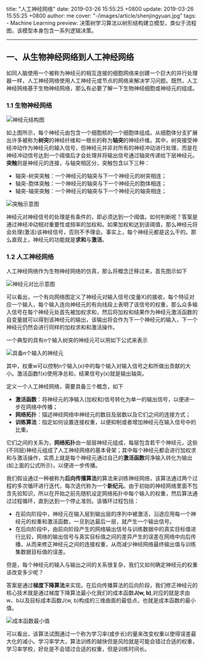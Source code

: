 title: "人工神经网络"
date: 2019-03-26 15:55:25 +0800
update: 2019-03-26 15:55:25 +0800
author: me
cover: "-/images/article/shenjingyuan.jpg"
tags:
    - Machine Learning
preview: 决策树学习算法以树形结构建立模型，类似于流程图，该模型本身包含一系列逻辑决策。

---

## 一、从生物神经网络到人工神经网络
如同人脑使用一个被称为神经元的相互连接的细胞网络来创建一个巨大的并行处理器一样，人工神经网络使用人工神经元或节点的网络来解决学习问题。既然，人工神经网络基于生物神经网络，那么有必要了解一下生物神经细胞或神经元的组成。

### 1.1 生物神经网络

![神经元结构图](/images/article/shenjingyuan.jpg)

如上图所示，每个神经元由包含一个细胞核的一个细胞体组成。从细胞体分支扩展出许多被称为**树突**的神经纤维和一根长的称为**轴突**的神经纤维。其中，树突接受神经冲动作为神经元的输入信号，但神经元并非对所有的神经冲动进行处理，而是在神经冲动信号达到一个阈值后才会处理并将输出信号通过轴突传递给下层神经元。**突触**则是神经元的连接，与轴突相区分，突触包含以下三种：

+ 轴突-树突突触：一个神经元的轴突与下一个神经元的树突相连；
+ 轴突-胞体突触：一个神经元的轴突与下一个神经元的胞体相连；
+ 轴突-轴突突触：一个神经元的轴突与下一个神经元的轴突相连；

![突触示意图](/images/article/tuchu.jpg)

神经元对神经信号的处理是有条件的，即必须达到一个阈值。如何判断呢？答案是通过神经冲动相对重要性或频率的加权和。如果加权和达到该阈值，那么神经元将会处理(激活)该神经信号，否则不予理会。事实上，每个神经元都是这么干的。那么直观上，神经元的功能就是**求和**与**激活**。

### 1.2 人工神经网络
人工神经网络作为生物神经网络的仿真，那么将概念迁移过来，首先图示如下

![神经元对比示意图](/images/article/artificial-neural.png)

可以看出，一个有向网络图定义了神经元对输入信号(变量X)的接收，每个特征对应一个输入，每个输入连向神经元的有向线段上表明了该信号的权重，那么众多输入信号在每个神经元处首先被加权求和，然后将加权和结果作为神经元激活函数的自变量就可以得到该神经元的输出，该输出将会作为下一个神经元的输入，下一个神经元仍然会进行同样的加权求和和激活操作。

一个典型的具有n个输入树突的神经元可以用如下公式来表示

![具备n个输入的神经元](/images/article/sum-function.png)

其中，权重w可以控制n个输入(x)中的每个输入对输入信号之和所做出贡献的大小。激活函数f(x)使用净总和，结果信号y(x)就是输出轴突。

定义一个人工神经网络，需要具备三个概念，如下

+ **激活函数**：将神经元的净输入(加权和)信号转化为单一的输出信号，以便进一步在网络中传播；
+ **网络拓扑**：描述神经网络中神经元的数目及层数以及它们之间的连接方式；
+ **训练算法**：指定如何设置连接权重，以便抑制或者增加神经元在输入信号中的比重。

它们之间的关系为，**网络拓扑**由一层层神经元组成，每层包含若干个神经元，这些(不同层)神经元组成了人工神经网络的基本骨架；其中每个神经元都会进行加权求和与激活操作，实质上就是每个神经元通过自己的**激活函数**将净输入转化为输出(如上面的公式所示)，以便进一步传播。

我们假设通过一种被称为**后向传播算法**的算法来训练神经网络，该算法通过两个过程的多次循环进行迭代，每次迭代称为一个**新纪元**。由于初始的神经网络里面不包含先验知识，所以在开始之前先随机设定网络拓扑中每个输入的权重，然后算法通过过程循环，直到达到一个停止准则。该循环过程包括：

+ 在前向阶段中，神经元在输入层到输出层的序列中被激活，沿途应用每一个神经元的权重和激活函数，一旦到达最后一层，就产生一个输出信号。
+ 在后向阶段中，由前向阶段产生的网络输出信号与训练数据中的真实目标值进行比较，网络的输出信号与真实目标值之间的差异产生的误差在网络中向后传播，从而来修正神经元之间的连接权重，从而减少神经网络最终输出值与训练集数据目标值的误差。

但是，每个神经元的输入与输出之间的关系很复杂，我们又如何确定神经元的权重该改变多少呢？

答案是通过**梯度下降算法**来实现。在后向传播算法的后向阶段，我们修正神经元的核心技术就是通过梯度下降算法最小化我们的成本函数**J(w, b)**,对应的就是求由w、b以及目标成本函数J(w, b)构成的三维曲面的最低点，也就是成本函数的最小值。

![成本函数最小值](/images/article/chengbenhanshu.png)

可以看出，该算法试图通过一个称为学习率(或步长)的量来改变权重以使得误差最大化的减小。学习率学大，算法训练的越快但是风险就是可能会错过合适的权重，学习率学校，好处是不会错过合适的权重，但是训练时间长。